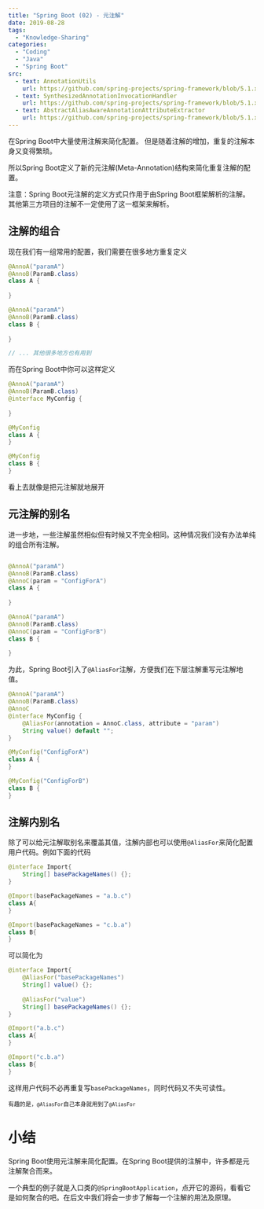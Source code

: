 ```yaml
---
title: "Spring Boot (02) - 元注解"
date: 2019-08-28
tags: 
  - "Knowledge-Sharing"
categories:
  - "Coding"
  - "Java"
  - "Spring Boot"
src:
  - text: AnnotationUtils
    url: https://github.com/spring-projects/spring-framework/blob/5.1.x/spring-core/src/main/java/org/springframework/core/annotation/AnnotationUtils.java
  - text: SynthesizedAnnotationInvocationHandler
    url: https://github.com/spring-projects/spring-framework/blob/5.1.x/spring-core/src/main/java/org/springframework/core/annotation/SynthesizedAnnotationInvocationHandler.java
  - text: AbstractAliasAwareAnnotationAttributeExtractor
    url: https://github.com/spring-projects/spring-framework/blob/5.1.x/spring-core/src/main/java/org/springframework/core/annotation/AbstractAliasAwareAnnotationAttributeExtractor.java
---
```


在Spring Boot中大量使用注解来简化配置。
但是随着注解的增加，重复的注解本身又变得繁琐。

所以Spring Boot定义了新的元注解(Meta-Annotation)结构来简化重复注解的配置。

注意：Spring Boot元注解的定义方式只作用于由Spring Boot框架解析的注解。其他第三方项目的注解不一定使用了这一框架来解析。

## 注解的组合

现在我们有一组常用的配置，我们需要在很多地方重复定义

```java
@AnnoA("paramA")
@AnnoB(ParamB.class)
class A {
    
}

@AnnoA("paramA")
@AnnoB(ParamB.class)
class B {
    
}

// ... 其他很多地方也有用到
```

而在Spring Boot中你可以这样定义

```java
@AnnoA("paramA")
@AnnoB(ParamB.class)
@interface MyConfig {
    
}

@MyConfig
class A {
}

@MyConfig
class B {
}
```

看上去就像是把元注解就地展开

## 元注解的别名

进一步地，一些注解虽然相似但有时候又不完全相同。这种情况我们没有办法单纯的组合所有注解。

```java

@AnnoA("paramA")
@AnnoB(ParamB.class)
@AnnoC(param = "ConfigForA")
class A {
    
}

@AnnoA("paramA")
@AnnoB(ParamB.class)
@AnnoC(param = "ConfigForB")
class B {
    
}
```

为此，Spring Boot引入了`@AliasFor`注解，方便我们在下层注解重写元注解地值。

```java
@AnnoA("paramA")
@AnnoB(ParamB.class)
@AnnoC
@interface MyConfig {
    @AliasFor(annotation = AnnoC.class, attribute = "param")
    String value() default "";
}

@MyConfig("ConfigForA")
class A {
}

@MyConfig("ConfigForB")
class B {
}
```

## 注解内别名

除了可以给元注解取别名来覆盖其值，注解内部也可以使用`@AliasFor`来简化配置用户代码。例如下面的代码

```java
@interface Import{
    String[] basePackageNames() {};
}

@Import(basePackageNames = "a.b.c")
class A{
}

@Import(basePackageNames = "c.b.a")
class B{
}
```

可以简化为

```java
@interface Import{
    @AliasFor("basePackageNames")
    String[] value() {};
    
    @AliasFor("value")
    String[] basePackageNames() {};
}

@Import("a.b.c")
class A{
}

@Import("c.b.a")
class B{
}
```

这样用户代码不必再重复写`basePackageNames`，同时代码又不失可读性。

<sub>有趣的是，`@AliasFor`自己本身就用到了`@AliasFor`</sub>

# 小结

Spring Boot使用元注解来简化配置。在Spring Boot提供的注解中，许多都是元注解聚合而来。

一个典型的例子就是入口类的`@SpringBootApplication`，点开它的源码，看看它是如何聚合的吧。在后文中我们将会一步步了解每一个注解的用法及原理。